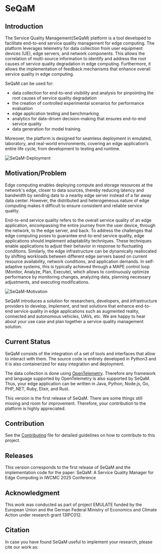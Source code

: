 # SeQaM

## Introduction

The Service Quality Management(SeQaM) platform is a tool developed to facilitate end-to-end service quality management for edge computing. The platform leverages telemetry for data collection from user equipment devices (UE), edge servers, and network components. This allows the correlation of multi-source information to identify and address the root causes of service quality degradation in edge computing. Furthermore, it allows the implementation of feedback mechanisms that enhance overall service quality in edge computing.


SeQaM can be used for:
- data collection for end-to-end visibility and analysis for pinpointing the root causes of service quality degradation
- the creation of controlled experimental scenarios for performance evaluation
- edge application testing and benchmarking
- analytics for data-driven decision-making that ensures end-to-end service quality
- data generation for model training. 

Moreover, the platform is designed for seamless deployment in emulated, laboratory, and real-world environments, covering an edge application’s entire life cycle, from development to testing and runtime.


![SeQaM-Deployment](imgs/Deployment_scenarios.png)


## Motivation/Problem


Edge computing enables deploying compute and storage resources at the network's edge, closer to data sources, thereby reducing latency and bandwidth by sending data to a nearby edge server instead of a far away data center. However, the distributed and heterogeneous nature of edge computing makes it difficult to ensure consistent and reliable service quality. 

End-to-end service quality refers to the overall service quality of an edge application, encompassing the entire journey from the user device, through the network, to the edge server, and back. To address the challenges that edge computing poses to guarantee end-to-end service quality, edge applications should implement adaptability techniques. These techniques enable applications to adjust their behavior in response to fluctuating conditions. Similarly, the edge infrastructure can be dynamically reallocated by shifting workloads between different edge servers based on current resource availability, network conditions, and application demands. In self-adaptive systems, this is typically achieved through a MAPE control loop (Monitor, Analyze, Plan, Execute), which allows to continuously optimize performance by monitoring changes, analyzing data, planning necessary adjustments, and executing modifications.


![SeQaM-Motivation](imgs/SeQaM-Motivation.png)



SeQaM introduces a solution for researchers, developers, and infrastructure providers to develop, implement, and test solutions that enhance end-to-end service quality in edge applications such as augmented reality, connected and autonomous vehicles, UAVs, etc. We are happy to hear about your use case and plan together a service quality management solution. 

## Current Status

SeQaM consists of the integration of a set of tools and interfaces that allow to interact with them. The source code is entirely developed in Python3 and it is also containerized for easy integration and deployment.

The data collection is done using [OpenTelemetry](https://opentelemetry.io/). Therefore any framework and language supported by OpenTelemetry is also supported by SeQaM. Thus, your edge application can be written in Java, Python, Node.js, Go, PHP,.NET, Ruby, Elixir, and Rust.

This version is the first release of SeQaM. There are some things still missing and room for improvement. Therefore, your contribution to the platform is highly appreciated.


## Contribution

 See the [Contributing](/CONTRIBUTING.md) file for detailed guidelines on how to contribute to this project.

## Releases
This version corresponds to the first release of SeQaM and the implementation code for the paper: SeQaM: A Service Quality Manager for Edge Computing in IWCMC 2025 Conference


## Acknowledgment
This work was conducted as part of project EMULATE funded by the European Union and the German Federal Ministry of Economics and Climate Action under research grant 13IPC012.

## Citation

In case you have found SeQaM useful to implement your research, please cite our work as:

